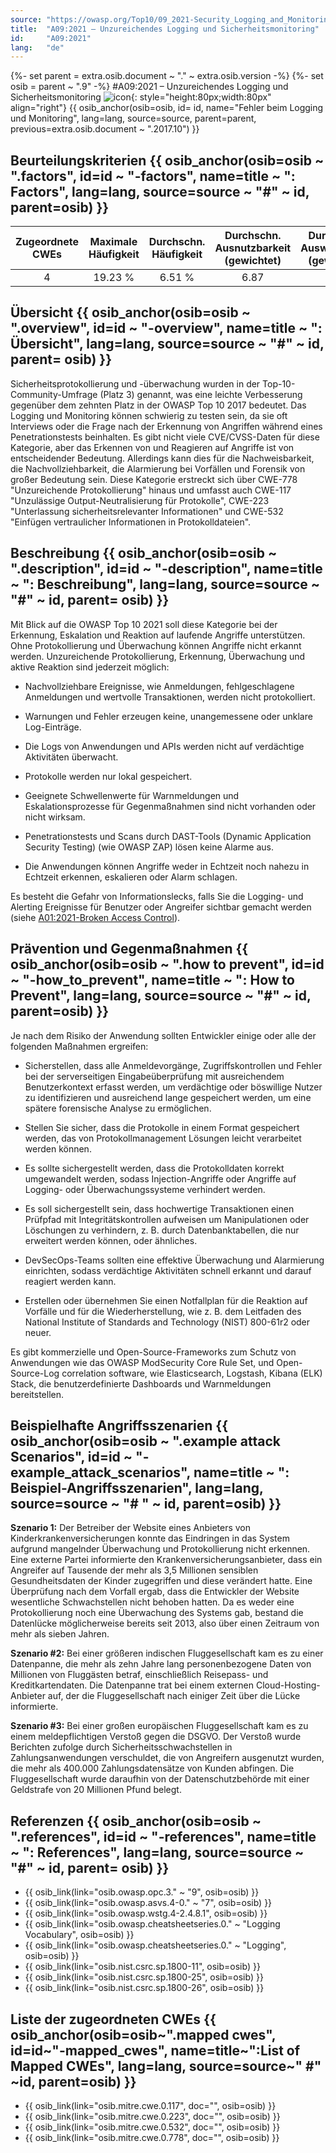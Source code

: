 ```yaml
---
source: "https://owasp.org/Top10/09_2021-Security_Logging_and_Monitoring_Failures/"
title:  "A09:2021 – Unzureichendes Logging und Sicherheitsmonitoring"
id:     "A09:2021"
lang:   "de"
---
```

{%- set parent = extra.osib.document ~ "." ~ extra.osib.version -%}
{%- set osib = parent ~ ".9" -%}
#A09:2021 – Unzureichendes Logging und Sicherheitsmonitoring ![icon](assets/TOP_10_Icons_Final_Security_Logging_and_Monitoring_Failures.png){: style="height:80px;width:80px" align="right"} {{ osib_anchor(osib=osib, id= id, name="Fehler beim Logging und Monitoring", lang=lang, source=source, parent=parent, previous=extra.osib.document ~ ".2017.10") }}


## Beurteilungskriterien {{ osib_anchor(osib=osib ~ ".factors", id=id ~ "-factors", name=title ~ ": Factors", lang=lang, source=source ~ "#" ~ id, parent=osib) }}

| Zugeordnete CWEs | Maximale Häufigkeit | Durchschn. Häufigkeit | Durchschn. Ausnutzbarkeit (gewichtet) | Durchschn. Auswirkungen (gewichtet) | Maximale Abdeckung | Durchschnittliche Abdeckung | Gesamtanzahl | CVEs insgesamt |
|:-------------:|:--------------------:|:--------------------:|:--------------:|:--------------:|:----------------------:|:---------------------:|:-------------------:|:------------:|
| 4           | 19.23 %             | 6.51 %              | 6.87                 | 4.99                | 53.67 %       | 39.97 %       | 53,615            | 242        |

## Übersicht {{ osib_anchor(osib=osib ~ ".overview", id=id ~ "-overview", name=title ~ ": Übersicht", lang=lang, source=source ~ "#" ~ id, parent= osib) }}

Sicherheitsprotokollierung und -überwachung wurden in der Top-10-Community-Umfrage (Platz 3) genannt, was eine leichte Verbesserung gegenüber dem zehnten Platz in der OWASP Top 10 2017 bedeutet. Das Logging und Monitoring können schwierig zu testen sein, da sie oft Interviews oder die Frage nach der Erkennung von Angriffen während eines Penetrationstests beinhalten. Es gibt nicht viele CVE/CVSS-Daten für diese Kategorie, aber das Erkennen von und Reagieren auf Angriffe ist von entscheidender Bedeutung. Allerdings kann dies für die Nachweisbarkeit, die Nachvollziehbarkeit, die Alarmierung bei Vorfällen und Forensik von großer Bedeutung sein. Diese Kategorie erstreckt sich über CWE-778 "Unzureichende Protokollierung" hinaus und umfasst auch CWE-117 "Unzulässige Output-Neutralisierung für Protokolle", CWE-223 "Unterlassung sicherheitsrelevanter Informationen" und CWE-532 "Einfügen vertraulicher Informationen in Protokolldateien".

## Beschreibung {{ osib_anchor(osib=osib ~ ".description", id=id ~ "-description", name=title ~ ": Beschreibung", lang=lang, source=source ~ "#" ~ id, parent= osib) }}

Mit Blick auf die OWASP Top 10 2021 soll diese Kategorie bei der Erkennung, Eskalation und Reaktion auf laufende Angriffe unterstützen. Ohne Protokollierung und Überwachung können Angriffe nicht erkannt werden. Unzureichende Protokollierung, Erkennung, Überwachung und aktive Reaktion sind jederzeit möglich:

- Nachvollziehbare Ereignisse, wie Anmeldungen, fehlgeschlagene Anmeldungen und wertvolle Transaktionen, werden nicht protokolliert.

- Warnungen und Fehler erzeugen keine, unangemessene oder unklare Log-Einträge.

- Die Logs von Anwendungen und APIs werden nicht auf verdächtige Aktivitäten überwacht.

- Protokolle werden nur lokal gespeichert.

- Geeignete Schwellenwerte für Warnmeldungen und Eskalationsprozesse für Gegenmaßnahmen sind nicht vorhanden oder nicht wirksam.

- Penetrationstests und Scans durch DAST-Tools (Dynamic Application Security Testing) (wie OWASP ZAP) lösen keine Alarme aus.

- Die Anwendungen können Angriffe weder in Echtzeit noch nahezu in Echtzeit erkennen, eskalieren oder Alarm schlagen.

Es besteht die Gefahr von Informationslecks, falls Sie die Logging- und Alerting Ereignisse für Benutzer oder Angreifer sichtbar gemacht werden (siehe [A01:2021-Broken Access Control](A01_2021-Broken_Access_Control.md)).

## Prävention und Gegenmaßnahmen {{ osib_anchor(osib=osib ~ ".how to prevent", id=id ~ "-how_to_prevent", name=title ~ ": How to Prevent", lang=lang, source=source ~ "#" ~ id, parent=osib) }}

Je nach dem Risiko der Anwendung sollten Entwickler einige oder alle der folgenden Maßnahmen ergreifen:

- Sicherstellen, dass alle Anmeldevorgänge, Zugriffskontrollen und Fehler bei der serverseitigen Eingabeüberprüfung mit ausreichendem Benutzerkontext erfasst werden, um verdächtige oder böswillige Nutzer zu identifizieren und ausreichend lange gespeichert werden, um eine spätere forensische Analyse zu ermöglichen.

- Stellen Sie sicher, dass die Protokolle in einem Format gespeichert werden, das von Protokollmanagement Lösungen leicht verarbeitet werden können.

- Es sollte sichergestellt werden, dass die Protokolldaten korrekt umgewandelt werden, sodass Injection-Angriffe oder Angriffe auf Logging- oder Überwachungssysteme verhindert werden.
    
- Es soll sichergestellt sein, dass hochwertige Transaktionen einen Prüfpfad mit Integritätskontrollen aufweisen um Manipulationen oder Löschungen zu verhindern, z. B. durch Datenbanktabellen, die nur erweitert werden können, oder ähnliches.

- DevSecOps-Teams sollten eine effektive Überwachung und Alarmierung einrichten, sodass verdächtige Aktivitäten schnell erkannt und darauf reagiert werden kann.

- Erstellen oder übernehmen Sie einen Notfallplan für die Reaktion auf Vorfälle und für die Wiederherstellung, wie z. B. dem Leitfaden des National Institute of Standards and Technology (NIST) 800-61r2 oder neuer.

Es gibt kommerzielle und Open-Source-Frameworks zum Schutz von Anwendungen wie das OWASP ModSecurity Core Rule Set, und Open-Source-Log
correlation software, wie Elasticsearch, Logstash, Kibana (ELK) Stack, die benutzerdefinierte Dashboards und Warnmeldungen bereitstellen.

## Beispielhafte Angriffsszenarien {{ osib_anchor(osib=osib ~ ".example attack Scenarios", id=id ~ "-example_attack_scenarios", name=title ~ ": Beispiel-Angriffsszenarien", lang=lang, source=source ~ "# " ~ id, parent=osib) }}

**Szenario 1:**  Der Betreiber der Website eines Anbieters von Kinderkrankenversicherungen konnte das Eindringen in das System aufgrund mangelnder Überwachung und Protokollierung nicht erkennen. Eine externe Partei informierte den Krankenversicherungsanbieter, dass ein Angreifer auf Tausende der mehr als 3,5 Millionen sensiblen Gesundheitsdaten der Kinder zugegriffen und diese verändert hatte. Eine Überprüfung nach dem Vorfall ergab, dass die Entwickler der Website wesentliche Schwachstellen nicht behoben hatten. Da es weder eine Protokollierung noch eine Überwachung des Systems gab, bestand die Datenlücke möglicherweise bereits seit 2013, also über einen Zeitraum von mehr als sieben Jahren.

**Szenario #2:** Bei einer größeren indischen Fluggesellschaft kam es zu einer Datenpanne, die mehr als zehn Jahre lang personenbezogene Daten von Millionen von Fluggästen betraf, einschließlich Reisepass- und Kreditkartendaten. Die Datenpanne trat bei einem externen Cloud-Hosting-Anbieter auf, der die Fluggesellschaft nach einiger Zeit über die Lücke informierte.

**Szenario #3:** Bei einer großen europäischen Fluggesellschaft kam es zu einem meldepflichtigen Verstoß gegen die DSGVO. Der Verstoß wurde Berichten zufolge durch Sicherheitsschwachstellen in Zahlungsanwendungen verschuldet, die von Angreifern ausgenutzt wurden, die mehr als 400.000 Zahlungsdatensätze von Kunden abfingen. Die Fluggesellschaft wurde daraufhin von der Datenschutzbehörde mit einer Geldstrafe von 20 Millionen Pfund belegt.

## Referenzen {{ osib_anchor(osib=osib ~ ".references", id=id ~ "-references", name=title ~ ": References", lang=lang, source=source ~ "#" ~ id, parent= osib) }}

- {{ osib_link(link="osib.owasp.opc.3." ~ "9", osib=osib) }} <!-- [OWASP Proaktive Kontrollen: Protokollierung und Überwachung implementieren](https://owasp.org/www-project-proactive-controls/v3/en/c9-security-logging.html) -->
- {{ osib_link(link="osib.owasp.asvs.4-0." ~ "7", osib=osib) }} <!-- [OWASP Application Security Verification Standard: V7 Logging and Monitoring](https://owasp.org/www-project-application-security-verification-standard) -->
- {{ osib_link(link="osib.owasp.wstg.4-2.4.8.1", osib=osib) }} <!--- war: [OWASP-Testleitfaden: Testen auf detaillierte Fehlercodes](https://owasp.org/www-project-web-security-testing-guide/v41/4-Web_Application_Security_Testing/08-Testing_for_Error_Handling/01-Testing_for_Error_Code) -->
- {{ osib_link(link="osib.owasp.cheatsheetseries.0." ~ "Logging Vocabulary", osib=osib) }} <!-- [OWASP Cheat Sheet: Application Logging Vocabulary](https://cheatsheetseries.owasp.org/cheatsheets/Application_Logging_Vocabulary_Cheat_Sheet.html) -->
- {{ osib_link(link="osib.owasp.cheatsheetseries.0." ~ "Logging", osib=osib) }} <!-- [OWASP Spickzettel: Protokollierung](https://cheatsheetseries.owasp.org/cheatsheets/Logging_Cheat_Sheet.html) -->
- {{ osib_link(link="osib.nist.csrc.sp.1800-11", osib=osib) }} <!--- [Datenintegrität: Wiederherstellung nach Ransomware und anderen zerstörerischen Ereignissen](https://csrc.nist.gov/publications/detail/sp/1800-11/final) -->
- {{ osib_link(link="osib.nist.csrc.sp.1800-25", osib=osib) }} <!--- [Datenintegrität: identifizierung und Schutz von Vermögenswerten vor Ransomware und anderen zerstörerischen Ereignissen](https://csrc.nist.gov/publications/detail/sp/1800-25/final) -->
- {{ osib_link(link="osib.nist.csrc.sp.1800-26", osib=osib) }} <!--- [Datenintegrität: Erkennen und Reagieren auf Ransomware und andere zerstörerische Ereignisse](https://csrc.nist.gov/publications/detail/sp/1800-26/final) -->

## Liste der zugeordneten CWEs {{ osib_anchor(osib=osib~".mapped cwes", id=id~"-mapped_cwes", name=title~":List of Mapped CWEs", lang=lang, source=source~" #" ~id, parent=osib) }}

- {{ osib_link(link="osib.mitre.cwe.0.117", doc="", osib=osib) }} <!-- [CWE-117: Unsachgemäße Ausgabeneutralisierung für Protokolle](https://cwe.mitre.org/data/definitions/117.html) -->
- {{ osib_link(link="osib.mitre.cwe.0.223", doc="", osib=osib) }} <!-- [CWE-223: Auslassung sicherheitsrelevanter Informationen](https://cwe.mitre.org/data/definitions/223.html) -->
- {{ osib_link(link="osib.mitre.cwe.0.532", doc="", osib=osib) }} <!-- [CWE-532: Einfügen vertraulicher Informationen in die Protokolldatei](https://cwe.mitre.org/data/definitions/532.html) -->
- {{ osib_link(link="osib.mitre.cwe.0.778", doc="", osib=osib) }} <!-- [CWE-778: Unzureichende Protokollierung](https://cwe.mitre.org/data/definitions/778.html) -->
